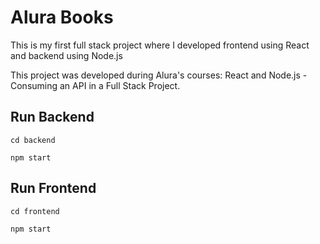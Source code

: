 # Alura Books

This is my first full stack project where I developed frontend using React and backend using Node.js

This project was developed during Alura's courses: React and Node.js - Consuming an API in a Full Stack Project.

## Run Backend
```
cd backend

npm start 
```

## Run Frontend
```
cd frontend

npm start
```
